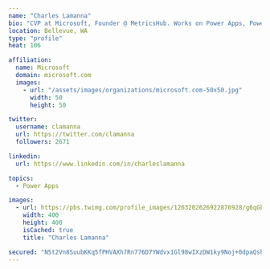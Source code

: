 ```yaml
---
name: "Charles Lamanna"
bio: "CVP at Microsoft, Founder @ MetricsHub. Works on Power Apps, Power Automate, Power Virtual Agent, Common Data Service and Dynamics 365."
location: Bellevue, WA
type: "profile"
heat: 106

affiliation:
  name: Microsoft
  domain: microsoft.com
  images:
    - url: "/assets/images/organizations/microsoft.com-50x50.jpg"
      width: 50
      height: 50

twitter:
  username: clamanna
  url: https://twitter.com/clamanna
  followers: 2671

linkedin:
  url: https://www.linkedin.com/in/charleslamanna

topics:
  - Power Apps

images:
  - url: https://pbs.twimg.com/profile_images/1263202626922876928/g6qGbHZ-_400x400.jpg
    width: 400
    height: 400
    isCached: true
    title: "Charles Lamanna"

secured: "N5t2Vn8SuubKKq5fPHVAXh7Rn776D7YWdvx1Gl98wIXzDW1ky9Noj+0dpaQshcBRBVHr1jituXK1p7pzYgT27MhT7rmnd7q88PptlH/VOQQ1UmBwKximNXErjyns2vNAgSzrNLu9z4XBHEcoUywsLrwXR/yiMBBxU4HCSxRfZP25d7chNaoORNUnnuNrESO/vlc/RMi+d1ZgOEWApxBPZTEOUww4FcDpKR/awERjr4bClTBvSX9IpwNS32HeS3LyJRrabYR970B02zQkSKNL2gYFgWEq0GDR1J2cuDGboTENMjYwFFxXjIK3K/duSit99GawFL/ANhWv5wuV6t8ZPNeBV0ZtebeQRcw8foe0OgiwNmMUmFMcHyIY6LwVa/iQMfsK0QuhwuBqRuzYzLFsVQxJ9IHmocJbul/hSaw0d3k=;60HjLLGQvKKK6M0LFsgi4g=="
---
```


